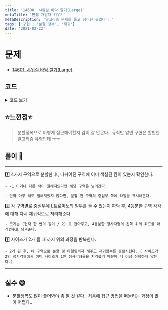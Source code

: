 ```yaml
---
title: '14600. 샤워실 바닥 깔기(Large)'
metaTitle: '만렙 개발자 키우기'
metaDescription: '알고리즘 문제를 풀고 정리한 곳입니다.'
tags: ['구현', '분할 정복', '재귀']
date: '2021-02-22'
---
```


# 문제
- [14601. 샤워실 바닥 깔기(Large)](https://www.acmicpc.net/problem/14601)

## 코드

<details><summary> 코드 보기 </summary>

``` java
import java.util.Scanner;

public class Q14601 {
    static int k, n, num = 0, arr[][] = new int[130][130];

    public static void main(String[] args) {
        Scanner sc = new Scanner(System.in);
        k = sc.nextInt();
        int x = sc.nextInt() -1, y = sc.nextInt() - 1;
        arr[y][x] = -1;
        n = 1 << k;
        solution(0, 0, n);
        for (int i = n - 1; i >= 0; i--) {
            for (int j = 0; j < n; j++) {
                System.out.print(arr[i][j] + " ");
            }
            System.out.println();
        }
    }

    static boolean divide(int x, int y, int size){
        for (int i = x; i < x + size; i++) {
            for (int j = y; j < y + size; j++) {
                if(arr[i][j] != 0) return false;
            }
        }
        return true;
    }

    static void solution(int x, int y, int size){
        int sz = size / 2;
        num += 1;

        // 4 구간으로 분할 후, 각 구간에 아무것도 채워진게 없는 경우 중간에 L트로미노의 일부를 칠함.
        if(divide(x, y, sz)) arr[x + sz - 1][y + sz - 1] = num;
        if(divide(x, y + sz, sz)) arr[x + sz - 1][y + sz] = num;
        if(divide(x + sz, y, sz)) arr[x + sz][y + sz - 1] = num;
        if(divide(x + sz, y + sz, sz)) arr[x + sz][y + sz] = num;

        if(size == 2) return;

        solution(x, y, sz);
        solution(x, y + sz, sz);
        solution(x + sz, y, sz);
        solution(x + sz, y + sz, sz);
    }
}
```

</details>

## ⭐️느낀점⭐️

> 분할정복으로 어떻게 접근해야할지 감이 잘 안온다.. 규칙만 알면 구현은 할만한 알고리즘 유형인데 ㅜㅜ
>

## 풀이 📣
<hr/>

1️⃣ 4가지 구역으로 분할한 후, 나뉘어진 구역에 이미 색칠된 칸이 있는지 확인한다.

    - -1 이거나 다른 색이 칠해져있다면 해당 구역은 넘어간다.

    - 만약 아무 색도 칠해져있지 않다면, 분할 전 구역의 중심부 쪽에 타일을 표시해준다.


2️⃣ 각 구역별로 중심부에 L트로미노의 일부를 둘 수 있는지 파악 후, 4등분한 구역 각각에 대해 다시 재귀적으로 처리해준다.

    - 크기는 (현재 한 변의 길이 / 2) 로 잡아주고, 4등분한 정사각형의 왼쪽 위의 좌표를 매개변수로 넘겨준다.


3️⃣ 사이즈가 2가 될 때 까지 위의 과정을 반복한다.

    - 2가 된 후, 네 구역으로 분할 및 타일링까지 해주고 재귀함수를 종료시킨다. ( 사이즈가 2인 정사각형에서 이미 사이즈가 1인 정사각형들을 처리했기 때문에 더 이상 진행하지 않는다.)

<hr/>

## 실수 😅

- 분할정복도 많이 풀어봐야 좀 알 것 같다.. 처음에 접근 방법을 떠올리는 과정이 많이 어렵다..
